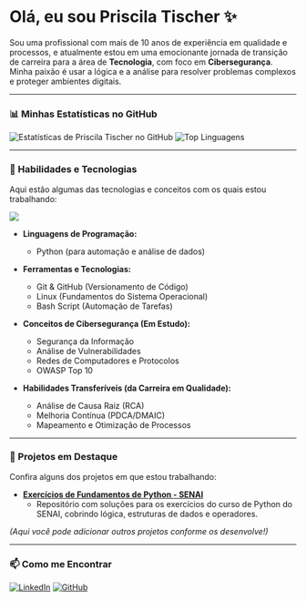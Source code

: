 # Olá, eu sou Priscila Tischer ✨

Sou uma profissional com mais de 10 anos de experiência em qualidade e processos, e atualmente estou em uma emocionante jornada de transição de carreira para a área de **Tecnologia**, com foco em **Cibersegurança**. Minha paixão é usar a lógica e a análise para resolver problemas complexos e proteger ambientes digitais.

---

### 📊 Minhas Estatísticas no GitHub

![Estatísticas de Priscila Tischer no GitHub](https://github-readme-stats.vercel.app/api?username=PriscilaTischer&show_icons=true&theme=dracula&include_all_commits=true&count_private=true)
![Top Linguagens](https://github-readme-stats.vercel.app/api/top-langs/?username=PriscilaTischer&layout=compact&langs_count=7&theme=dracula)

---

### 🚀 Habilidades e Tecnologias

Aqui estão algumas das tecnologias e conceitos com os quais estou trabalhando:

<p align="left">
  <a href="https://skillicons.dev">
    <img src="https://skillicons.dev/icons?i=py,git,github,md,linux,bash" />
  </a>
</p>

-   **Linguagens de Programação:**
    -   Python (para automação e análise de dados)

-   **Ferramentas e Tecnologias:**
    -   Git & GitHub (Versionamento de Código)
    -   Linux (Fundamentos do Sistema Operacional)
    -   Bash Script (Automação de Tarefas)

-   **Conceitos de Cibersegurança (Em Estudo):**
    -   Segurança da Informação
    -   Análise de Vulnerabilidades
    -   Redes de Computadores e Protocolos
    -   OWASP Top 10

-   **Habilidades Transferíveis (da Carreira em Qualidade):**
    -   Análise de Causa Raiz (RCA)
    -   Melhoria Contínua (PDCA/DMAIC)
    -   Mapeamento e Otimização de Processos

---

### 📂 Projetos em Destaque

Confira alguns dos projetos em que estou trabalhando:

-   **[Exercícios de Fundamentos de Python - SENAI](https://github.com/PriscilaTischer/exercicios-python-senai)**
    -   Repositório com soluções para os exercícios do curso de Python do SENAI, cobrindo lógica, estruturas de dados e operadores.

*(Aqui você pode adicionar outros projetos conforme os desenvolve!)*

---

### 📫 Como me Encontrar

[![LinkedIn](https://img.shields.io/badge/LinkedIn-0077B5?style=for-the-badge&logo=linkedin&logoColor=white)](https://www.linkedin.com/in/priscila-tischer/)
[![GitHub](https://img.shields.io/badge/GitHub-181717?style=for-the-badge&logo=github&logoColor=white)](https://github.com/PriscilaTischer)
